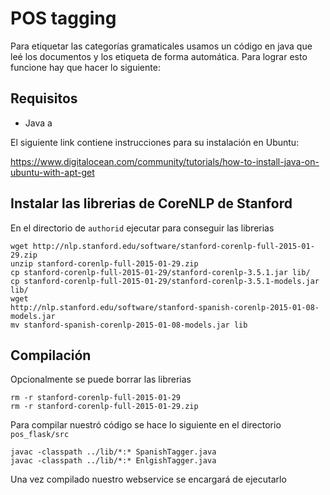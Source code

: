 POS tagging
===========

Para etiquetar las categorías gramaticales usamos un código en java que leé 
los documentos y los etiqueta de forma automática. Para lograr esto funcione 
hay que hacer lo siguiente:

Requisitos
----------

* Java a

El siguiente link contiene instrucciones para su instalación en Ubuntu:

https://www.digitalocean.com/community/tutorials/how-to-install-java-on-ubuntu-with-apt-get

Instalar las librerias de CoreNLP de Stanford
---------------------------------------------

En el directorio de `authorid` ejecutar para conseguir las librerias

    wget http://nlp.stanford.edu/software/stanford-corenlp-full-2015-01-29.zip
    unzip stanford-corenlp-full-2015-01-29.zip
    cp stanford-corenlp-full-2015-01-29/stanford-corenlp-3.5.1.jar lib/
    cp stanford-corenlp-full-2015-01-29/stanford-corenlp-3.5.1-models.jar lib/
    wget 
    http://nlp.stanford.edu/software/stanford-spanish-corenlp-2015-01-08-models.jar
    mv stanford-spanish-corenlp-2015-01-08-models.jar lib

Compilación
-----------

Opcionalmente se puede borrar las librerias
    
    rm -r stanford-corenlp-full-2015-01-29
    rm -r stanford-corenlp-full-2015-01-29.zip

Para compilar nuestró código se hace lo siguiente en el directorio 
`pos_flask/src`

    javac -classpath ../lib/*:* SpanishTagger.java
    javac -classpath ../lib/*:* EnlgishTagger.java

Una vez compilado nuestro webservice se encargará de ejecutarlo


